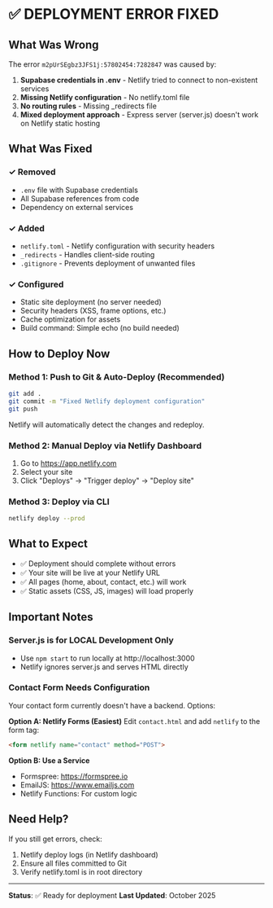 # ✅ DEPLOYMENT ERROR FIXED

## What Was Wrong
The error `m2pUrSEgbz3JFS1j:57802454:7282847` was caused by:

1. **Supabase credentials in .env** - Netlify tried to connect to non-existent services
2. **Missing Netlify configuration** - No netlify.toml file
3. **No routing rules** - Missing _redirects file
4. **Mixed deployment approach** - Express server (server.js) doesn't work on Netlify static hosting

## What Was Fixed

### ✓ Removed
- `.env` file with Supabase credentials
- All Supabase references from code
- Dependency on external services

### ✓ Added
- `netlify.toml` - Netlify configuration with security headers
- `_redirects` - Handles client-side routing
- `.gitignore` - Prevents deployment of unwanted files

### ✓ Configured
- Static site deployment (no server needed)
- Security headers (XSS, frame options, etc.)
- Cache optimization for assets
- Build command: Simple echo (no build needed)

## How to Deploy Now

### Method 1: Push to Git & Auto-Deploy (Recommended)
```bash
git add .
git commit -m "Fixed Netlify deployment configuration"
git push
```
Netlify will automatically detect the changes and redeploy.

### Method 2: Manual Deploy via Netlify Dashboard
1. Go to https://app.netlify.com
2. Select your site
3. Click "Deploys" → "Trigger deploy" → "Deploy site"

### Method 3: Deploy via CLI
```bash
netlify deploy --prod
```

## What to Expect
- ✅ Deployment should complete without errors
- ✅ Your site will be live at your Netlify URL
- ✅ All pages (home, about, contact, etc.) will work
- ✅ Static assets (CSS, JS, images) will load properly

## Important Notes

### Server.js is for LOCAL Development Only
- Use `npm start` to run locally at http://localhost:3000
- Netlify ignores server.js and serves HTML directly

### Contact Form Needs Configuration
Your contact form currently doesn't have a backend. Options:

**Option A: Netlify Forms (Easiest)**
Edit `contact.html` and add `netlify` to the form tag:
```html
<form netlify name="contact" method="POST">
```

**Option B: Use a Service**
- Formspree: https://formspree.io
- EmailJS: https://www.emailjs.com
- Netlify Functions: For custom logic

## Need Help?
If you still get errors, check:
1. Netlify deploy logs (in Netlify dashboard)
2. Ensure all files committed to Git
3. Verify netlify.toml is in root directory

---

**Status**: ✅ Ready for deployment
**Last Updated**: October 2025

